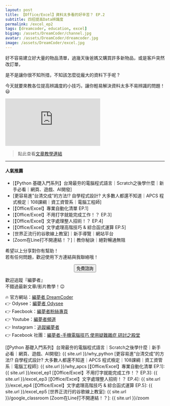```yaml
---
layout: post
title: 【Office/Excel】資料太多看的好辛苦？ EP.2
subtitle: 四招提高Data辨識度
permalink: /excel_ep2
tags: [dreamcoder, education, excel]
bigimg: /assets/DreamCoder/channel.jpg
avatar: /assets/DreamCoder/dreamcoder.jpg
image: /assets/DreamCoder/excel.jpg
---
```


好不容易建立好大量的物品清單，過幾天後爸媽又購買許多新物品，或是客戶突然改訂單，

是不是讓你很不知所措，不知該怎麼從龐大的資料下手呢 ? 

今天就要來教各位提高辨識度的小技巧，讓你輕易解決資料太多不易辨識的問題！:smiley:

<div class="embed-video">
<iframe src="https://www.youtube.com/embed/p_yxDdU8jkQ" frameborder="0" allow="accelerometer; autoplay; clipboard-write; encrypted-media; gyroscope; picture-in-picture" allowfullscreen></iframe>
</div>

> 點此查看[文章教學連結]

---

#### 人氣推薦

* [【Python 基礎入門系列】台灣最夯的電腦程式語言｜Scratch之後學什麼｜新手必看｜網頁、遊戲、AI開發]
* [更容易進”台清交成”的方法!? 自學程式設計? 大多數人都還不知道｜APCS 程式檢定｜108課綱｜資工資管系｜電腦工程師]
* [【Office/Excel】專業自動化清單 EP.1]
* [【Office/Excel】不用打字就能完成工作！？ EP.3]
* [【Office/Excel】文字處理整人招術！？ EP.4]
* [【Office/Excel】文字處理高階技巧 & 綜合函式運算 EP.5]
* [世界正流行的谷歌線上教室]｜新手導覽｜網站平台
* [Zoom在Line打不開連結！？]｜教你秘訣｜絕對暢通無阻

希望以上分享對你有幫助！  
若有任何問題，歡迎使用下方連結與我聯絡哦！

<!--Button-->
<div style="margin: auto; width: 100%; text-align: center;">
<button  onclick="location.href='https://dreamcoder.online/free-course-appointment';" class="button">免費諮詢</button>
</div>

歡迎追蹤『編夢者』  
不錯過最新文章/影片教學！:wink:

:fire: 官方網站：[編夢者 DreamCoder]  
:point_right: Odysee：[編夢者 Odysee]  
:point_right: Faecbook：[編夢者粉絲專頁]  
:point_right: Youtube：[編夢者頻道]  
:point_right: Instagram：[追蹤編夢者]  
:point_right: Facebook 社團：[編夢者-手機電腦技巧 使用疑難雜症 研討之殿堂]  


[編夢者 DreamCoder]: https://dreamcoder.online
[編夢者 Odysee]: https://odysee.com/@dreamcoder:f
[編夢者粉絲專頁]: https://www.facebook.com/dreamcoder.tw/
[追蹤編夢者]: https://www.instagram.com/dreamcoder.tw/
[編夢者頻道]: https://www.youtube.com/channel/UCz_uOmu2iDuQt86ZfCrIRCQ
[編夢者-手機電腦技巧 使用疑難雜症 研討之殿堂]: https://www.facebook.com/groups/dc.computer.skills.community/ 

[文章教學連結]: https://tomyhhc.com/實用電腦手機技巧/excel系列-第二篇資料太多看的好辛苦，四招提高data辨識
[【Python 基礎入門系列】台灣最夯的電腦程式語言｜Scratch之後學什麼｜新手必看｜網頁、遊戲、AI開發]: {{ site.url }}/why_python
[更容易進”台清交成”的方法!? 自學程式設計? 大多數人都還不知道｜APCS 程式檢定｜108課綱｜資工資管系｜電腦工程師]: {{ site.url }}/why_apcs
[【Office/Excel】專業自動化清單 EP.1]: {{ site.url }}/excel_ep1
[【Office/Excel】不用打字就能完成工作！？ EP.3]: {{ site.url }}/excel_ep3
[【Office/Excel】文字處理整人招術！？ EP.4]: {{ site.url }}/excel_ep4
[【Office/Excel】文字處理高階技巧 & 綜合函式運算 EP.5]: {{ site.url }}/excel_ep5
[世界正流行的谷歌線上教室]: {{ site.url }}/google_classroom
[Zoom在Line打不開連結！？]: {{ site.url }}/zoom